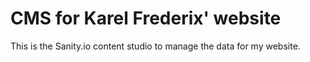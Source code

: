 # CMS for Karel Frederix' website
This is the Sanity.io content studio to manage the data for my website.
